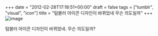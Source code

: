 +++
date = "2012-02-28T17:18:51+00:00"
draft = false
tags = ["tumblr", "visual", "icon"]
title = "텀블러 아이콘 디자인이 바뀌었네 무슨 의도일까"
+++
![image](/tumblr_img/2012-02-28--/7a69c9019bf33d3e8af38d2a839c0236e1f394a6243a26ed2aec4cad0bfbd55c.png)



텀블러 아이콘 디자인이 바뀌었네. 무슨 의도일까?

